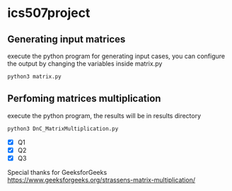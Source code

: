 # ics507project

## Generating input matrices

execute the python program for generating input cases, you can configure the output by changing the variables inside matrix.py

```bash
python3 matrix.py
```

## Perfoming matrices multiplication

execute the python program, the results will be in results directory

```bash
python3 DnC_MatrixMultiplication.py
```

- [x] Q1
- [x] Q2
- [x] Q3

Special thanks for GeeksforGeeks
<https://www.geeksforgeeks.org/strassens-matrix-multiplication/>
